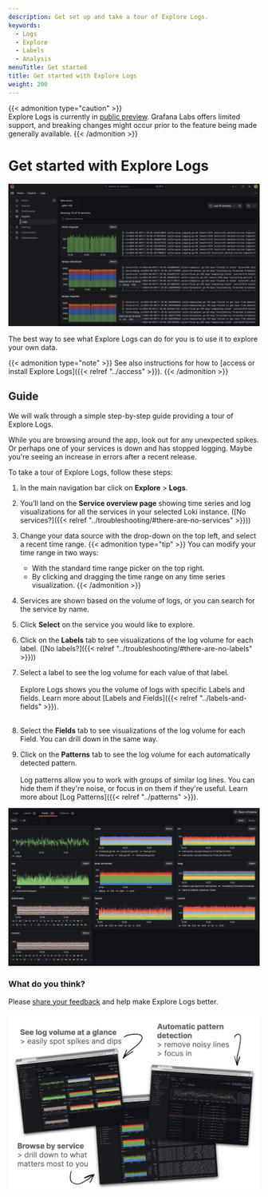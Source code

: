 ```yaml
---
description: Get set up and take a tour of Explore Logs.
keywords:
  - Logs
  - Explore
  - Labels
  - Analysis
menuTitle: Get started
title: Get started with Explore Logs
weight: 200
---
```


{{< admonition type="caution" >}}  
Explore Logs is currently in [public preview](/docs/release-life-cycle/). Grafana Labs offers limited support, and breaking changes might occur prior to the feature being made generally available.
{{< /admonition >}}

# Get started with Explore Logs

![Screenshot of Explore Logs landing page](../images/screenshots/service_index.png)

The best way to see what Explore Logs can do for you is to use it to explore your own data.

{{< admonition type="note" >}}
See also instructions for how to [access or install Explore Logs]({{< relref "../access" >}}).
{{< /admonition >}}

## Guide

We will walk through a simple step-by-step guide providing a tour of Explore Logs.

While you are browsing around the app, look out for any unexpected spikes. Or perhaps one of your services is down and has stopped logging. Maybe you're seeing an increase in errors after a recent release.

To take a tour of Explore Logs, follow these steps:

1. In the main navigation bar click on **Explore** > **Logs**.
2. You’ll land on the **Service overview page** showing time series and log visualizations for all the services in your selected Loki instance. ([No services?]({{< relref "../troubleshooting/#there-are-no-services" >}}))
3. Change your data source with the drop-down on the top left, and select a recent time range.
   {{< admonition type="tip" >}}
   You can modify your time range in two ways:
   - With the standard time range picker on the top right.
   - By clicking and dragging the time range on any time series visualization.
     {{< /admonition >}}
4. Services are shown based on the volume of logs, or you can search for the service by name.
5. Click **Select** on the service you would like to explore.
6. Click on the **Labels** tab to see visualizations of the log volume for each label. ([No labels?]({{< relref "../troubleshooting/#there-are-no-labels" >}}))
7. Select a label to see the log volume for each value of that label. <br><br> Explore Logs shows you the volume of logs with specific Labels and fields. Learn more about [Labels and Fields]({{< relref "../labels-and-fields" >}}).<br><br>

8. Select the **Fields** tab to see visualizations of the log volume for each Field. You can drill down in the same way.
9. Click on the **Patterns** tab to see the log volume for each automatically detected pattern. <br><br> Log patterns allow you to work with groups of similar log lines. You can hide them if they're noise, or focus in on them if they're useful. Learn more about [Log Patterns]({{< relref "../patterns" >}}).

![Screenshot of Explore Logs landing page](../images/screenshots/fields.png)

### What do you think?

Please [share your feedback](https://forms.gle/1sYWCTPvD72T1dPH9) and help make Explore Logs better.

![Screenshot of Explore Logs landing page](../images/explore-logs-features.jpeg)
